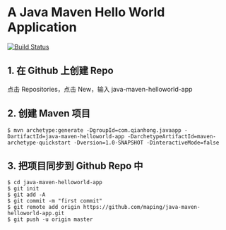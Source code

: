 # A Java Maven Hello World Application
[![Build Status](https://dev.azure.com/maping930883/java-maven-helloworld-app/_apis/build/status/java-maven-helloworld-app-Maven-CI?branchName=master)](https://dev.azure.com/maping930883/java-maven-helloworld-app/_build/latest?definitionId=12&branchName=master)

## 1. 在 Github 上创建 Repo
点击 Repositories，点击 New，输入 java-maven-helloworld-app

## 2. 创建 Maven 项目 
```console
$ mvn archetype:generate -DgroupId=com.qianhong.javaapp -DartifactId=java-maven-helloworld-app -DarchetypeArtifactId=maven-archetype-quickstart -Dversion=1.0-SNAPSHOT -DinteractiveMode=false
```

## 3. 把项目同步到 Github Repo 中 
```console
$ cd java-maven-helloworld-app
$ git init
$ git add -A
$ git commit -m "first commit"
$ git remote add origin https://github.com/maping/java-maven-helloworld-app.git
$ git push -u origin master
```

